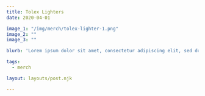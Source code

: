 ```yaml
---
title: Tolex Lighters
date: 2020-04-01

image_1: "/img/merch/tolex-lighter-1.png"
image_2: ""
image_3: ""

blurb: 'Lorem ipsum dolor sit amet, consectetur adipiscing elit, sed do eiusmod tempor incididunt ut labore et dolore magna aliqua.'

tags:
  - merch

layout: layouts/post.njk

---
```


